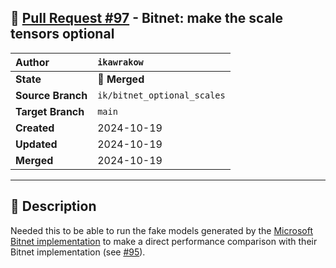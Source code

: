 ## 🔀 [Pull Request #97](https://github.com/ikawrakow/ik_llama.cpp/pull/97) - Bitnet: make the scale tensors optional

| **Author** | `ikawrakow` |
| :--- | :--- |
| **State** | 🔀 **Merged** |
| **Source Branch** | `ik/bitnet_optional_scales` |
| **Target Branch** | `main` |
| **Created** | 2024-10-19 |
| **Updated** | 2024-10-19 |
| **Merged** | 2024-10-19 |

---

## 📄 Description

Needed this to be able to run the fake models generated by the [Microsoft Bitnet implementation](https://github.com/microsoft/BitNet) to make a direct performance comparison with their Bitnet implementation (see [#95](https://github.com/ikawrakow/ik_llama.cpp/issues/95)).